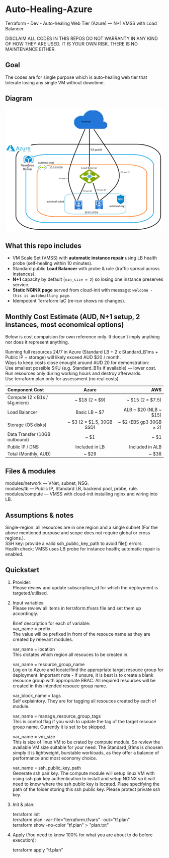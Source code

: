# Auto-Healing-Azure
Terraform - Dev - Auto-healing Web Tier (Azure) — N+1 VMSS with Load Balancer

DISCLAIM
ALL CODES IN THIS REPOS DO NOT WARRANTY IN ANY KIND OF HOW THEY ARE USED. IT IS YOUR OWN RISK. THERE IS NO MAINTENANCE EITHER.

## Goal
The codes are for single purpose which is auto-healing web tier that tolerate losing any single VM without downtime.

## Diagram
![alt text](Auto-Healing-Azure.png)

## What this repo includes
- VM Scale Set (VMSS) with **automatic instance repair** using LB health probe (self-healing within 10 minutes).
- Standard public **Load Balancer** with probe & rule (traffic spread across instances).
- **N+1** capacity by default (`min_size = 2`) so losing one instance preserves service.
- **Static NGINX page** served from cloud-init with message: `welcome - this is autohealling page`.
- Idempotent Terraform IaC (re-run shows no changes).

## Monthly Cost Estimate (AUD, N+1 setup, 2 instances, most economical options) 
Below is cost compaision for own reference only. It doesn't imply anything nor does it represent anything.

Running full resources 24/7 in Azure (Standard LB + 2 x Standard_B1ms + Public IP + storage) will likely exceed AUD $20 / month.\
Ways to keep costs close enought around AUD 20 for demonstration:\
    Use smallest possible SKU (e.g. Standard_B1ls if available) — lower cost.\
    Run resources only during working hours and destroy afterwards.\
    Use terraform plan only for assessment (no real costs).

 |Component Cost | Azure | AWS |
 | :--- | :---: | ---: |
 | Compute (2 x B1s / t4g.micro) | ~ $18 (2 × $9) | ~ $15 (2 × $7.5) |
 | Load Balancer | Basic LB ~ $7 | ALB ~ $20 (NLB ~ $15) |
 | Storage (OS disks) | ~ $3 (2 × $1.5, 30GB SSD) | ~ $2 (EBS gp3 30GB × 2) |
 | Data Transfer (10GB outbound) | ~ $1 | ~ $1 |
 | Public IP / DNS | Included in LB | Included in ALB |
 | Total (Monthly, AUD) |  ~ $29 | ~ $38  |


## Files & modules
modules/network — VNet, subnet, NSG.\
modules/lb — Public IP, Standard LB, backend pool, probe, rule.\
modules/compute — VMSS with cloud-init installing nginx and wiring into LB.

## Assumptions & notes
Single-region: all resources are in one region and a single subnet (For the above mentioned purpose and scope does not require global or cross regions.).\
SSH key: provide a valid ssh_public_key_path to avoid file() errors.\
Health check: VMSS uses LB probe for instance health; automatic repair is enabled.

## Quickstart
1. Provider:\
   Please review and update subscription_id for which the deployment is targeted/utilised. 

2. Input variables:\
   Please review all items in terraform.tfvars file and set them up accordingly.
   
   Brief description for each of variable:\
   var_name = prefix\
   The value will be prefixed in front of the resouce name as they are created by relevant modules.
   
   var_name = location\
   This dictates which region all resouces to be created in.

   var_name = resource_group_name\
   Log on to Azure and locate/find the appropriate target resouce group for deployment. Important note - if unsure, it is best is to create a blank resource group with appropriate RBAC. All required resources will be created in this intended resouce group name.

   var_block_name = tags\
   Self explaintory. They are for tagging all resouces created by each of module.

   var_name = manage_resource_group_tags\
   This is control flag if you wish to update the tag of the target resouce group name. Currently it is set to be skipped.
   
   var_name = vm_size\
   This is size of linux VM to be crated by compute module. So review the available VM size suitable for your need. The Standard_B1ms is choosen simply it is lightweight, burstable workloads, as they offer a balance of performance and most economy choice.

   var_name = ssh_public_key_path\
   Generate ssh pair key. The compute module will setup linux VM with using ssh pair key authentication to install and setup NGINX so it will need to know where the ssh public key is located. Plase specifying the path of the folder storing this ssh public key. Please protect private ssh key.

3. Init & plan:

   terraform init\
   terraform plan -var-file="terraform.tfvars" -out="tf.plan"\
   terraform show -no-color "tf.plan" > "plan.txt"

4. Apply (You need to know 100% for what you are about to do before execution):

   terraform apply "tf.plan"
